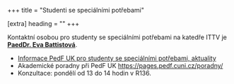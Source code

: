 +++
title = "Studenti se speciálními potřebami" 

[extra]
heading = ""
+++

Kontaktní osobou pro studenty se speciálními potřebami na katedře ITTV
je **[PaedDr. Eva Battistová][battistova]**.

- [Informace PedF UK pro studenty se speciálními potřebami,
    aktuality](http://www.pedf.cuni.cz/PEDF-217.html)
- Akademické poradny při PedF UK <https://pages.pedf.cuni.cz/poradny/>
- Konzultace: pondělí od 13 do 14 hodin v R136.

[battistova]: /katedra/pracovnici/battistova/
